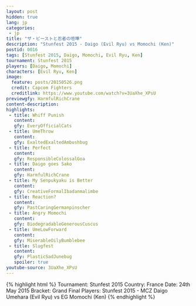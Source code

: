 ```yaml
---
layout: post
hidden: true
lang: jp
categories:
 - jp
title: "ザ・ビーストと忍者の喧嘩"
description: "Stunfest 2015 - Daigo (Evil Ryu) vs Momochi (Ken)"
postid: 0016
tags: [Stunfest 2015, Daigo, Momochi, Evil Ryu, Ken]
tournament: Stunfest 2015
players: [Daigo, Momochi]
characters: [Evil Ryu, Ken]
image:
  feature: posts/20150526.png
  credit: Capcom Fighters
  creditlink: https://www.youtube.com/watch?v=3UaXhe_XPsU
previewgfy: HarmfulRichCrane
content-description: 
highlights:
 - title: Whiff Punish
   content: 
   gfy: EveryOfficialCats
 - title: UmeThrow
   content: 
   gfy: ExaltedExaltedAmbushbug
 - title: Perfect
   content: 
   gfy: ResponsibleColossalGoa
 - title: Daigo goes Sako
   content: 
   gfy: HarmfulRichCrane
 - title: My Senpukyaku is Better
   content: 
   gfy: CreativeFormalIbadanmalimbe
 - title: Reaction?
   content: 
   gfy: PastCaringGermanpinscher
 - title: Angry Momochi
   content: 
   gfy: BiodegradableGenerousCuscus
 - title: UmeLowForward
   content: 
   gfy: MiserableOilyBumblebee
 - title: Slugfest
   content: 
   gfy: PlasticSadJunebug
   spoiler: true
youtube-source: 3UaXhe_XPsU
---
```


{% highlight html %}
Tournament: Stunfest 2015
Country: France
Date: 24th May 2015
Bracket: Grand Final
Players: Stunfest 2015 - MCZ Daigo Umehara (Evil Ryu) vs EG Momochi (Ken)
{% endhighlight %}
